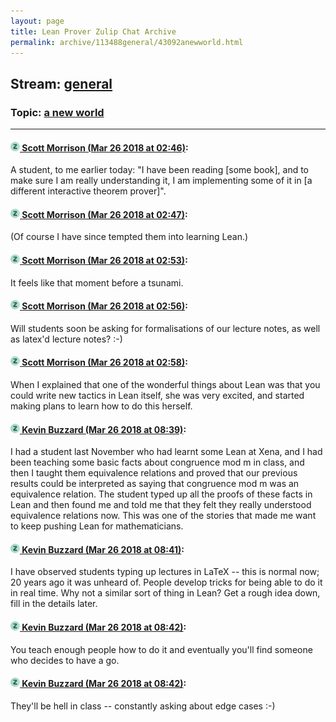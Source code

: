 ```yaml
---
layout: page
title: Lean Prover Zulip Chat Archive 
permalink: archive/113488general/43092anewworld.html
---
```


## Stream: [general](index.html)
### Topic: [a new world](43092anewworld.html)

---

#### [![Click to go to Zulip](../../assets/img/zulip2.png) Scott Morrison (Mar 26 2018 at 02:46)](https://leanprover.zulipchat.com/#narrow/stream/113488-general/topic/a%20new%20world/near/124205495):
A student, to me earlier today: "I have been reading [some book], and to make sure I am really understanding it, I am implementing some of it in [a different interactive theorem prover]".

#### [![Click to go to Zulip](../../assets/img/zulip2.png) Scott Morrison (Mar 26 2018 at 02:47)](https://leanprover.zulipchat.com/#narrow/stream/113488-general/topic/a%20new%20world/near/124205503):
(Of course I have since tempted them into learning Lean.)

#### [![Click to go to Zulip](../../assets/img/zulip2.png) Scott Morrison (Mar 26 2018 at 02:53)](https://leanprover.zulipchat.com/#narrow/stream/113488-general/topic/a%20new%20world/near/124205661):
It feels like that moment before a tsunami.

#### [![Click to go to Zulip](../../assets/img/zulip2.png) Scott Morrison (Mar 26 2018 at 02:56)](https://leanprover.zulipchat.com/#narrow/stream/113488-general/topic/a%20new%20world/near/124205748):
Will students soon be asking for formalisations of our lecture notes, as well as latex'd lecture notes? :-)

#### [![Click to go to Zulip](../../assets/img/zulip2.png) Scott Morrison (Mar 26 2018 at 02:58)](https://leanprover.zulipchat.com/#narrow/stream/113488-general/topic/a%20new%20world/near/124205780):
When I explained that one of the wonderful things about Lean was that you could write new tactics in Lean itself, she was very excited, and started making plans to learn how to do this herself.

#### [![Click to go to Zulip](../../assets/img/zulip2.png) Kevin Buzzard (Mar 26 2018 at 08:39)](https://leanprover.zulipchat.com/#narrow/stream/113488-general/topic/a%20new%20world/near/124214265):
I had a student last November who had learnt some Lean at Xena, and I had been teaching some basic facts about congruence mod m in class, and then I taught them equivalence relations and proved that our previous results could be interpreted as saying that congruence mod m was an equivalence relation. The student typed up all the proofs of these facts in Lean and then found me and told me that they felt they really understood equivalence relations now. This was one of the stories that made me want to keep pushing Lean for mathematicians.

#### [![Click to go to Zulip](../../assets/img/zulip2.png) Kevin Buzzard (Mar 26 2018 at 08:41)](https://leanprover.zulipchat.com/#narrow/stream/113488-general/topic/a%20new%20world/near/124214315):
I have observed students typing up lectures in LaTeX -- this is normal now; 20 years ago it was unheard of. People develop tricks for being able to do it in real time. Why not a similar sort of thing in Lean? Get a rough idea down, fill in the details later.

#### [![Click to go to Zulip](../../assets/img/zulip2.png) Kevin Buzzard (Mar 26 2018 at 08:42)](https://leanprover.zulipchat.com/#narrow/stream/113488-general/topic/a%20new%20world/near/124214354):
You teach enough people how to do it and eventually you'll find someone who decides to have a go.

#### [![Click to go to Zulip](../../assets/img/zulip2.png) Kevin Buzzard (Mar 26 2018 at 08:42)](https://leanprover.zulipchat.com/#narrow/stream/113488-general/topic/a%20new%20world/near/124214355):
They'll be hell in class -- constantly asking about edge cases :-)

